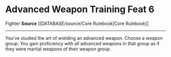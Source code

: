 ﻿---
actions: null
cost: null
element: null
feat: Advanced Weapon Training
frequency: null
heighten_level: null
id: '378'
level: '6'
name: Advanced Weapon Training
prerequisite: null
rarity: Common
requirement: null
rus_type_level: null
school: null
source: '[[DATABASE/source/Core Rulebook|Core Rulebook]]'
subcategory: null
trait:
- '[[DATABASE/trait/Fighter|Fighter]]'
trigger: null
type: Feat

---
# Advanced Weapon Training <span class="item-type">Feat 6</span>

<span class="item-trait">Fighter</span>
**Source** [[DATABASE/source/Core Rulebook|Core Rulebook]]

---
You’ve studied the art of wielding an advanced weapon. Choose a weapon group. You gain proficiency with all advanced weapons in that group as if they were martial weapons of their weapon group.